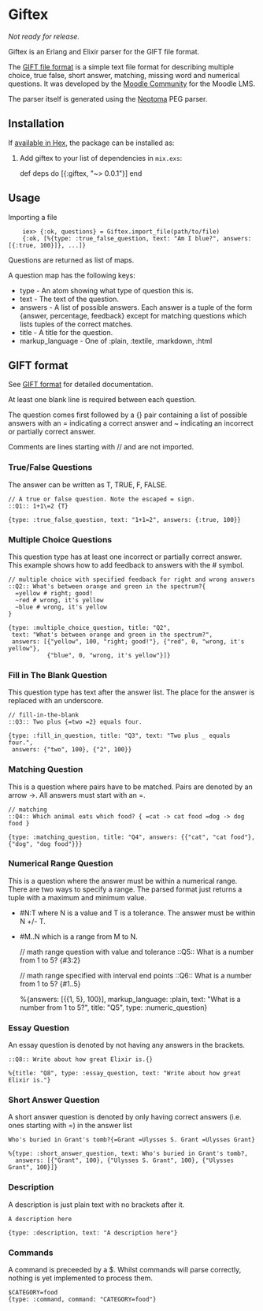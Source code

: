 # Giftex
_Not ready for release._

Giftex is an Erlang and Elixir parser for the GIFT file format.

The [GIFT file format](https://docs.moodle.org/30/en/GIFT_format) is a simple
text file format for describing multiple choice, true false, short answer,
matching, missing word and numerical questions. It was developed by the
[Moodle Community](https://moodle.org/) for the Moodle LMS.

The parser itself is generated using the [Neotoma](https://github.com/seancribbs/neotoma)
PEG parser.

## Installation

If [available in Hex](https://hex.pm/docs/publish), the package can be installed as:

  1. Add giftex to your list of dependencies in `mix.exs`:

        def deps do
          [{:giftex, "~> 0.0.1"}]
        end

## Usage

Importing a file

        iex> {:ok, questions} = Giftex.import_file(path/to/file)
        {:ok, [%{type: :true_false_question, text: "Am I blue?", answers: [{:true, 100}]}, ...]}

Questions are returned as list of maps.

A question map has the following keys:

  * type -  An atom showing what type of question this is.
  * text -  The text of the question.
  * answers - A list of possible answers. Each answer is a tuple of the form
    {answer, percentage, feedback} except for matching questions which lists tuples
    of the correct matches.
  * title - A title for the question.
  * markup_language - One of :plain, :textile, :markdown, :html

## GIFT format

See [GIFT format](https://docs.moodle.org/30/en/GIFT_format) for detailed documentation.

At least one blank line is required between each question.

The question comes first followed by a {} pair containing a list of possible
  answers with an = indicating a correct answer and ~ indicating an incorrect or
  partially correct answer.

Comments are lines starting with // and are not imported.

### True/False Questions

The answer can be written as T, TRUE, F, FALSE.

    // A true or false question. Note the escaped = sign.
    ::Q1:: 1+1\=2 {T}

    {type: :true_false_question, text: "1+1=2", answers: {:true, 100}}

### Multiple Choice Questions

This question type has at least one incorrect or partially correct answer.
This example shows how to add feedback to answers with the # symbol.

    // multiple choice with specified feedback for right and wrong answers
    ::Q2:: What's between orange and green in the spectrum?{
      =yellow # right; good!
      ~red # wrong, it's yellow
      ~blue # wrong, it's yellow
    }

    {type: :multiple_choice_question, title: "Q2",
     text: "What's between orange and green in the spectrum?",
     answers: [{"yellow", 100, "right; good!"}, {"red", 0, "wrong, it's yellow"},
               {"blue", 0, "wrong, it's yellow"}]}

### Fill in The Blank Question

This question type has text after the answer list.
The place for the answer is replaced with an underscore.

    // fill-in-the-blank
    ::Q3:: Two plus {=two =2} equals four.

    {type: :fill_in_question, title: "Q3", text: "Two plus _ equals four.",
     answers: {"two", 100}, {"2", 100}}

### Matching Question

This is a question where pairs have to be matched.
Pairs are denoted by an arrow ->.
All answers must start with an =.

    // matching
    ::Q4:: Which animal eats which food? { =cat -> cat food =dog -> dog food }

    {type: :matching_question, title: "Q4", answers: {{"cat", "cat food"},{"dog", "dog food"}}}

### Numerical Range Question

This is a question where the answer must be within a numerical range.
There are two ways to specify a range. The parsed format just returns a tuple
with a maximum and minimum value.

* #N:T where N is a value and T is a tolerance. The answer must be
      within N +/- T.

* #M..N which is a range from M to N.

    // math range question with value and tolerance
    ::Q5:: What is a number from 1 to 5? {#3:2}

    // math range specified with interval end points
    ::Q6:: What is a number from 1 to 5? {#1..5}

    %{answers: [{{1, 5}, 100}], markup_language: :plain,
     text: "What is a number from 1 to 5?", title: "Q5", type: :numeric_question}

### Essay Question
  An essay question is denoted by not having any answers in the brackets.

    ::Q8:: Write about how great Elixir is.{}

    %{title: "Q8", type: :essay_question, text: "Write about how great Elixir is."}

### Short Answer Question
  A short answer question is denoted by only having correct answers
  (i.e. ones starting with =) in the answer list

    Who's buried in Grant's tomb?{=Grant =Ulysses S. Grant =Ulysses Grant}

    %{type: :short_answer_question, text: Who's buried in Grant's tomb?,
      answers: [{"Grant", 100}, {"Ulysses S. Grant", 100}, {"Ulysses Grant", 100}]}

### Description
  A description is just plain text with no brackets after it.

    A description here

    {type: :description, text: "A description here"}

### Commands

  A command is preceeded by a $.
  Whilst commands will parse correctly, nothing is yet implemented to process them.

    $CATEGORY=food
    {type: :command, command: "CATEGORY=food"}
